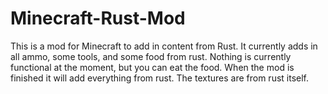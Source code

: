# Minecraft-Rust-Mod

This is a mod for Minecraft to add in content from Rust. It currently adds in all ammo, some tools, and some food from rust. Nothing is currently functional at the moment, but you can eat the food. When the mod is finished it will add everything from rust. The textures are from rust itself. 
